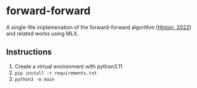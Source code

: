 # forward-forward

A single-file implemenation of the forward-forward algorithm ([Hinton, 2022](https://www.cs.toronto.edu/~hinton/FFA13.pdf)) and related works using MLX.

## Instructions

1. Create a virtual environment with python3.11
2. `pip install -r requirements.txt`
3. `python3 -m main`
